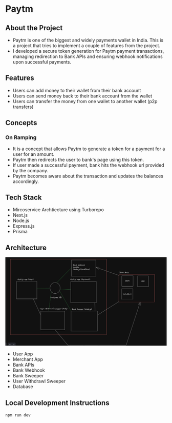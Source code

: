 # Paytm

## About the Project

- Paytm is one of the biggest and widely payments wallet in India. This is a project that tries to implement a couple of features from the project.
- I developed a secure token generation for Paytm payment transactions, managing redirection to Bank APIs and ensuring webhook notifications upon successful payments.

## Features

- Users can add money to their wallet from their bank account
- Users can send money back to their bank account from the wallet
- Users can transfer the money from one wallet to another wallet (p2p transfers)

## Concepts

### On Ramping

- It is a concept that allows Paytm to generate a token for a payment for a user for an amount.
- Paytm then redirects the user to bank's page using this token.
- If user made a successful payment, bank hits the webhook url provided by the company.
- Paytm becomes aware about the transaction and updates the balances accordingly.

## Tech Stack

- Mircoservice Archtiecture using Turborepo
- Next.js
- Node.js
- Express.js
- Prisma

## Architecture

![Architecture](./architecture.png)

- User App
- Merchant App
- Bank APIs
- Bank Webhook
- Bank Sweeper
- User Withdrawl Sweeper
- Database

## Local Development Instructions

```bash
npm run dev
```
